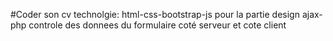 #Coder son cv
technolgie:
html-css-bootstrap-js pour la partie design
ajax-php controle des donnees du formulaire coté serveur et cote client